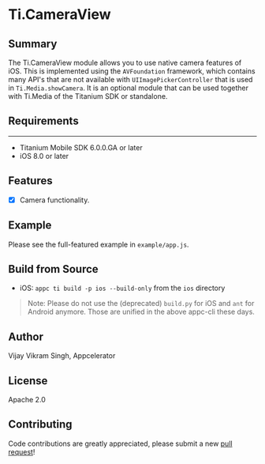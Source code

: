 # Ti.CameraView

## Summary
The Ti.CameraView module allows you to use native camera features of iOS. 
This is implemented using the `AVFoundation` framework, which contains many API's that are not 
available with `UIImagePickerController` that is used in `Ti.Media.showCamera`. It is an optional 
module that can be used together with Ti.Media of the Titanium SDK or standalone. 

## Requirements
---------------
- Titanium Mobile SDK 6.0.0.GA or later
- iOS 8.0 or later

## Features
- [x] Camera functionality. 

## Example
Please see the full-featured example in `example/app.js`.

## Build from Source
- iOS: `appc ti build -p ios --build-only` from the `ios` directory

> Note: Please do not use the (deprecated) `build.py` for iOS and `ant` for Android anymore.
> Those are unified in the above appc-cli these days.

## Author
Vijay Vikram Singh, Appcelerator

## License
Apache 2.0

## Contributing
Code contributions are greatly appreciated, please submit a new [pull request](https://github.com/appcelerator-modules/ti.cameraview/pull/new/master)!
